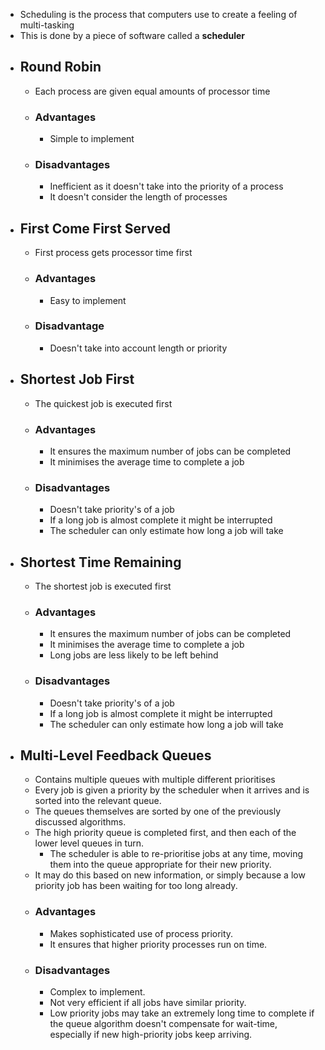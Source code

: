- Scheduling is the process that computers use to create a feeling of multi-tasking
- This is done by a piece of software called a **scheduler**
- ## Round Robin
	- Each process are given equal amounts of processor time
	- ### Advantages
		- Simple to implement
	- ### Disadvantages
		- Inefficient as it doesn't take into the priority of a process
		- It doesn't consider the length of processes
- ## First Come First Served
	- First process gets processor time first
	- ### Advantages
		- Easy to implement
	- ### Disadvantage
		- Doesn't take into account length or priority
- ## Shortest Job First
	- The quickest job is executed first
	- ### Advantages
		- It ensures the maximum number of jobs can be completed
		- It minimises the average time to complete a job
	- ### Disadvantages
		- Doesn't take priority's of a job
		- If a long job is almost complete it might be interrupted
		- The scheduler can only estimate how long a job will take
- ## Shortest Time Remaining
	- The shortest job is executed first
	- ### Advantages
		- It ensures the maximum number of jobs can be completed
		- It minimises the average time to complete a job
		- Long jobs are less likely to be left behind
	- ### Disadvantages
		- Doesn't take priority's of a job
		- If a long job is almost complete it might be interrupted
		- The scheduler can only estimate how long a job will take
- ## Multi-Level Feedback Queues
	- Contains multiple queues with multiple different prioritises
	- Every job is given a priority by the scheduler when it arrives and is sorted into the relevant queue.
	- The queues themselves are sorted by one of the previously discussed algorithms.
	- The high priority queue is completed first, and then each of the lower level queues in turn.
		- The scheduler is able to re-prioritise jobs at any time, moving them into the queue appropriate for their new priority.
	- It may do this based on new information, or simply because a low priority job has been waiting for too long already.
	- ### Advantages
		- Makes sophisticated use of process priority.
		- It ensures that higher priority processes run on time.
	- ### Disadvantages
		- Complex to implement.
		- Not very efficient if all jobs have similar priority.
		- Low priority jobs may take an extremely long time to complete if the queue algorithm doesn't compensate for wait-time, especially if new high-priority jobs keep arriving.